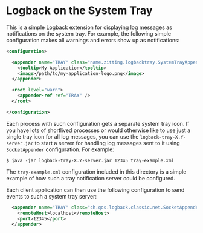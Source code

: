 Logback on the System Tray
==========================

This is a simple [Logback](http://logback.qos.ch/) extension for displaying log
messages as notifications on the system tray. For example, the following simple
configuration makes all warnings and errors show up as notifications:

```xml
<configuration>

  <appender name="TRAY" class="name.zitting.logbacktray.SystemTrayAppender">
    <tooltip>My Application</tooltip>
    <image>/path/to/my-application-logo.png</image>
  </appender>

  <root level="warn">
    <appender-ref ref="TRAY" />
  </root>

</configuration>
```

Each process with such configuration gets a separate system tray icon. If you
have lots of shortlived processes or would otherwise like to use just a single
tray icon for all log messages, you can use the `logback-tray-X.Y-server.jar`
to start a server for handling log messages sent to it using
`SocketAppender` configuration. For example:

    $ java -jar logback-tray-X.Y-server.jar 12345 tray-example.xml

The `tray-example.xml` configuration included in this directory is a simple
example of how such a tray notification server could be configured.

Each client application can then use the following configuration to send
events to such a system tray server:

```xml
  <appender name="TRAY" class="ch.qos.logback.classic.net.SocketAppender">
    <remoteHost>localhost</remoteHost>
    <port>12345</port>
  </appender>
```
